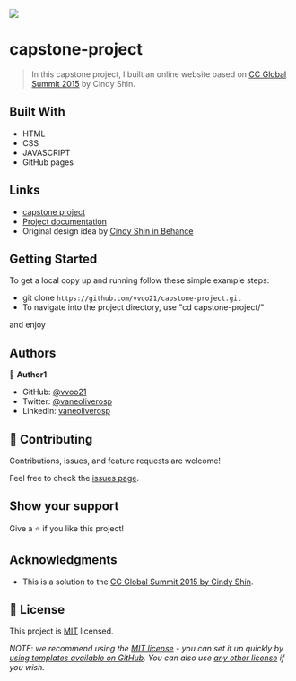 ![](https://img.shields.io/badge/Microverse-blueviolet)

# capstone-project

> In this capstone project, I built an online website based on [CC Global Summit 2015](https://www.behance.net/gallery/29845175/CC-Global-Summit-2015) by Cindy Shin.

## Built With

- HTML
- CSS
- JAVASCRIPT
- GitHub pages

## Links

- [capstone project](https://vvoo21.github.io/capstone-project/)
- [Project documentation](https://www.loom.com/share/583aebc197cd4b2c9ca06a5192bc1730)
- Original design idea by [Cindy Shin in Behance](https://www.behance.net/gallery/29845175/CC-Global-Summit-2015)

## Getting Started

To get a local copy up and running follow these simple example steps:

- git clone `https://github.com/vvoo21/capstone-project.git`
- To navigate into the project directory, use "cd capstone-project/"

and enjoy

## Authors

👤 **Author1**

- GitHub: [@vvoo21](https://github.com/vvoo21)
- Twitter: [@vaneoliverosp](https://twitter.com/vaneoliverosp)
- LinkedIn: [vaneoliverosp](https://www.linkedin.com/in/vaneoliverosp/)


## 🤝 Contributing

Contributions, issues, and feature requests are welcome!

Feel free to check the [issues page](../../issues/).

## Show your support

Give a ⭐️ if you like this project!

## Acknowledgments

- This is a solution to the [CC Global Summit 2015 by Cindy Shin](https://www.behance.net/gallery/29845175/CC-Global-Summit-2015).

## 📝 License

This project is [MIT](./LICENSE) licensed.

_NOTE: we recommend using the [MIT license](https://choosealicense.com/licenses/mit/) - you can set it up quickly by [using templates available on GitHub](https://docs.github.com/en/communities/setting-up-your-project-for-healthy-contributions/adding-a-license-to-a-repository). You can also use [any other license](https://choosealicense.com/licenses/) if you wish._